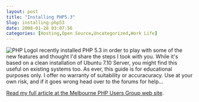 ```yaml
---
layout: post
title: "Installing PHP5.3"
Slug: installing-php53
date: 2008-01-28 03:07:56
categories: [Hosting,Open Source,Uncategorized,Work Life]
---
```

![PHP Logo](https://bendechrai.com/wp-content/uploads/2008/01/php-med-trans-light.gif "PHP Logo")I recently installed PHP 5.3 in order to play with some of the new features and thought I'd share the steps I took with you. While it's based on a clean installation of Ubuntu 7.10 Server, you might find this useful on existing systems too. As ever, this guide is for educational purposes only. I offer no warranty of suitability or accuracuracy. Use at your own risk, and if it goes wrong head over to the forums for help...

[Read my full article at the Melbourne PHP Users Group web site](http://www.phpmelb.org/index.php?option=com_content&view=article&id=69:installing-php-53&Itemid=1).
